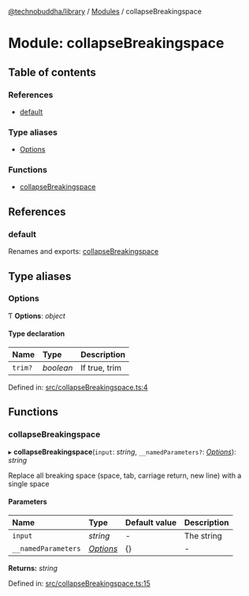 [@technobuddha/library](../..) / [Modules](../Modules.md) / collapseBreakingspace

# Module: collapseBreakingspace

## Table of contents

### References

- [default](collapsebreakingspace.md#default)

### Type aliases

- [Options](collapsebreakingspace.md#options)

### Functions

- [collapseBreakingspace](collapsebreakingspace.md#collapsebreakingspace)

## References

### default

Renames and exports: [collapseBreakingspace](collapsebreakingspace.md#collapsebreakingspace)

## Type aliases

### Options

Ƭ **Options**: *object*

#### Type declaration

| Name | Type | Description |
| :------ | :------ | :------ |
| `trim?` | *boolean* | If true, trim |

Defined in: [src/collapseBreakingspace.ts:4](../../src/collapseBreakingspace.ts#L4)

## Functions

### collapseBreakingspace

▸ **collapseBreakingspace**(`input`: *string*, `__namedParameters?`: [*Options*](collapsebreakingspace.md#options)): *string*

Replace all breaking space (space, tab, carriage return, new line) with a single space

#### Parameters

| Name | Type | Default value | Description |
| :------ | :------ | :------ | :------ |
| `input` | *string* | - | The string |
| `__namedParameters` | [*Options*](collapsebreakingspace.md#options) | {} | - |

**Returns:** *string*

Defined in: [src/collapseBreakingspace.ts:15](../../src/collapseBreakingspace.ts#L15)
